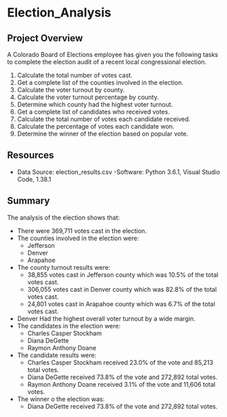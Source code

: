 # Election_Analysis


## Project Overview 
A Colorado Board of Elections employee has given you the following tasks to complete the election audit of a recent local congressional election. 

1. Calculate the total number of votes cast.
2. Get a complete list of the counties involved in the election. 
3. Calculate the voter turnout by county. 
4. Calculate the voter turnout percentage by county. 
5. Determine which county had the highest voter turnout. 
6. Get a complete list of candidates who received votes.
7. Calculate the total number of votes each candidate received.
8. Calculate the percentage of votes each candidate won.
9. Determine the winner of the election based on popular vote.

## Resources 
- Data Source: election_results.csv
-Software: Python 3.6.1, Visual Studio Code, 1.38.1

## Summary 
The analysis of the election shows that: 
- There were 369,711 votes cast in the election. 
- The counties involved in the election were:
  - Jefferson
  - Denver 
  - Arapahoe
- The county turnout results were: 
  - 38,855 votes cast in Jefferson county which was 10.5% of the total votes cast. 
  - 306,055 votes cast in Denver county which was 82.8% of the total votes cast.
  - 24,801 votes cast in Arapahoe county which was 6.7% of the total votes cast.
- Denver Had the highest overall voter turnout by a wide margin. 
- The candidates in the election were:
  - Charles Casper Stockham 
  - Diana DeGette
  - Raymon Anthony Doane
- The candidate results were:
  - Charles Casper Stockham received 23.0% of the vote and 85,213 total votes. 
  - Diana DeGette received 73.8% of the vote and 272,892 total votes. 
  - Raymon Anthony Doane received 3.1% of the vote and 11,606 total votes. 
- The winner o the election was: 
  - Diana DeGette received 73.8% of the vote and 272,892 total votes.
